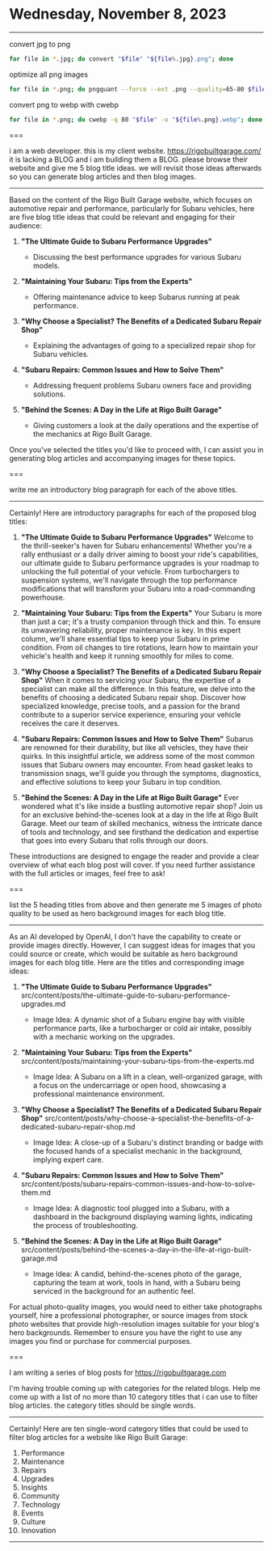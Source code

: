 # Wednesday, November 8, 2023

---

convert jpg to png

```sh
for file in *.jpg; do convert "$file" "${file%.jpg}.png"; done
```

optimize all png images

```sh
for file in *.png; do pngquant --force --ext .png --quality=65-80 $file; done
```

convert png to webp with cwebp

```sh
for file in *.png; do cwebp -q 80 "$file" -o "${file%.png}.webp"; done
```

===

i am a web developer. this is my client website. https://rigobuiltgarage.com/
it is lacking a BLOG and i am building them a BLOG.
please browse their website and give me 5 blog title ideas. we will revisit those ideas afterwards so you can generate blog articles and then blog images.

---

Based on the content of the Rigo Built Garage website, which focuses on automotive repair and performance, particularly for Subaru vehicles, here are five blog title ideas that could be relevant and engaging for their audience:

1. **"The Ultimate Guide to Subaru Performance Upgrades"**

   - Discussing the best performance upgrades for various Subaru models.

2. **"Maintaining Your Subaru: Tips from the Experts"**

   - Offering maintenance advice to keep Subarus running at peak performance.

3. **"Why Choose a Specialist? The Benefits of a Dedicated Subaru Repair Shop"**

   - Explaining the advantages of going to a specialized repair shop for Subaru vehicles.

4. **"Subaru Repairs: Common Issues and How to Solve Them"**

   - Addressing frequent problems Subaru owners face and providing solutions.

5. **"Behind the Scenes: A Day in the Life at Rigo Built Garage"**
   - Giving customers a look at the daily operations and the expertise of the mechanics at Rigo Built Garage.

Once you've selected the titles you'd like to proceed with, I can assist you in generating blog articles and accompanying images for these topics.

===

write me an introductory blog paragraph for each of the above titles.

---

Certainly! Here are introductory paragraphs for each of the proposed blog titles:

1. **"The Ultimate Guide to Subaru Performance Upgrades"**
   Welcome to the thrill-seeker's haven for Subaru enhancements! Whether you're a rally enthusiast or a daily driver aiming to boost your ride's capabilities, our ultimate guide to Subaru performance upgrades is your roadmap to unlocking the full potential of your vehicle. From turbochargers to suspension systems, we'll navigate through the top performance modifications that will transform your Subaru into a road-commanding powerhouse.

2. **"Maintaining Your Subaru: Tips from the Experts"**
   Your Subaru is more than just a car; it's a trusty companion through thick and thin. To ensure its unwavering reliability, proper maintenance is key. In this expert column, we'll share essential tips to keep your Subaru in prime condition. From oil changes to tire rotations, learn how to maintain your vehicle's health and keep it running smoothly for miles to come.

3. **"Why Choose a Specialist? The Benefits of a Dedicated Subaru Repair Shop"**
   When it comes to servicing your Subaru, the expertise of a specialist can make all the difference. In this feature, we delve into the benefits of choosing a dedicated Subaru repair shop. Discover how specialized knowledge, precise tools, and a passion for the brand contribute to a superior service experience, ensuring your vehicle receives the care it deserves.

4. **"Subaru Repairs: Common Issues and How to Solve Them"**
   Subarus are renowned for their durability, but like all vehicles, they have their quirks. In this insightful article, we address some of the most common issues that Subaru owners may encounter. From head gasket leaks to transmission snags, we'll guide you through the symptoms, diagnostics, and effective solutions to keep your Subaru in top condition.

5. **"Behind the Scenes: A Day in the Life at Rigo Built Garage"**
   Ever wondered what it's like inside a bustling automotive repair shop? Join us for an exclusive behind-the-scenes look at a day in the life at Rigo Built Garage. Meet our team of skilled mechanics, witness the intricate dance of tools and technology, and see firsthand the dedication and expertise that goes into every Subaru that rolls through our doors.

These introductions are designed to engage the reader and provide a clear overview of what each blog post will cover. If you need further assistance with the full articles or images, feel free to ask!

===

list the 5 heading titles from above and then generate me 5 images of photo quality to be used as hero background images for each blog title.

---

As an AI developed by OpenAI, I don't have the capability to create or provide images directly. However, I can suggest ideas for images that you could source or create, which would be suitable as hero background images for each blog title. Here are the titles and corresponding image ideas:

1. **"The Ultimate Guide to Subaru Performance Upgrades"**
   src/content/posts/the-ultimate-guide-to-subaru-performance-upgrades.md

   - Image Idea: A dynamic shot of a Subaru engine bay with visible performance parts, like a turbocharger or cold air intake, possibly with a mechanic working on the upgrades.

2. **"Maintaining Your Subaru: Tips from the Experts"**
   src/content/posts/maintaining-your-subaru-tips-from-the-experts.md

   - Image Idea: A Subaru on a lift in a clean, well-organized garage, with a focus on the undercarriage or open hood, showcasing a professional maintenance environment.

3. **"Why Choose a Specialist? The Benefits of a Dedicated Subaru Repair Shop"**
   src/content/posts/why-choose-a-specialist-the-benefits-of-a-dedicated-subaru-repair-shop.md

   - Image Idea: A close-up of a Subaru's distinct branding or badge with the focused hands of a specialist mechanic in the background, implying expert care.

4. **"Subaru Repairs: Common Issues and How to Solve Them"**
   src/content/posts/subaru-repairs-common-issues-and-how-to-solve-them.md

   - Image Idea: A diagnostic tool plugged into a Subaru, with a dashboard in the background displaying warning lights, indicating the process of troubleshooting.

5. **"Behind the Scenes: A Day in the Life at Rigo Built Garage"**
   src/content/posts/behind-the-scenes-a-day-in-the-life-at-rigo-built-garage.md
   - Image Idea: A candid, behind-the-scenes photo of the garage, capturing the team at work, tools in hand, with a Subaru being serviced in the background for an authentic feel.

For actual photo-quality images, you would need to either take photographs yourself, hire a professional photographer, or source images from stock photo websites that provide high-resolution images suitable for your blog's hero backgrounds. Remember to ensure you have the right to use any images you find or purchase for commercial purposes.

===

I am writing a series of blog posts for https://rigobuiltgarage.com

I'm having trouble coming up with categories for the related blogs.
Help me come up with a list of no more than 10 category titles that i can use to filter blog articles.
the category titles should be single words.

---

Certainly! Here are ten single-word category titles that could be used to filter blog articles for a website like Rigo Built Garage:

1. Performance
2. Maintenance
3. Repairs
4. Upgrades
5. Insights
6. Community
7. Technology
8. Events
9. Culture
10. Innovation

---
